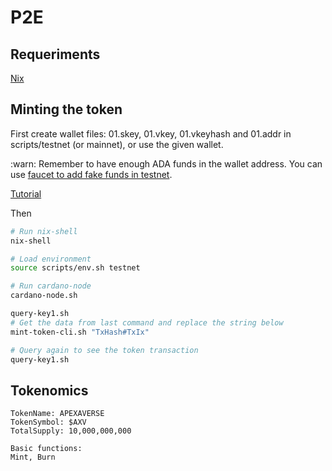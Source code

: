 # P2E

## Requeriments

[Nix](https://nixos.org)

## Minting the token

First create wallet files: 01.skey, 01.vkey, 01.vkeyhash and 01.addr in scripts/testnet (or mainnet), or use the given wallet.

:warn: Remember to have enough ADA funds in the wallet address. You can use [faucet to add fake funds in testnet](https://testnets.cardano.org/en/testnets/cardano/tools/faucet/).

[Tutorial](https://youtu.be/ABtffZPoUqU?list=PLNEK_Ejlx3x2zxcfoVGARFExzOHwXFCCL&t=248)

Then

```bash
# Run nix-shell
nix-shell

# Load environment
source scripts/env.sh testnet

# Run cardano-node
cardano-node.sh

query-key1.sh
# Get the data from last command and replace the string below
mint-token-cli.sh "TxHash#TxIx"

# Query again to see the token transaction
query-key1.sh
```

## Tokenomics

```
TokenName: APEXAVERSE
TokenSymbol: $AXV
TotalSupply: 10,000,000,000

Basic functions:
Mint, Burn
```
